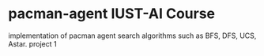 # pacman-agent IUST-AI Course

implementation of pacman agent search algorithms such as BFS, DFS, UCS, Astar.
project 1
